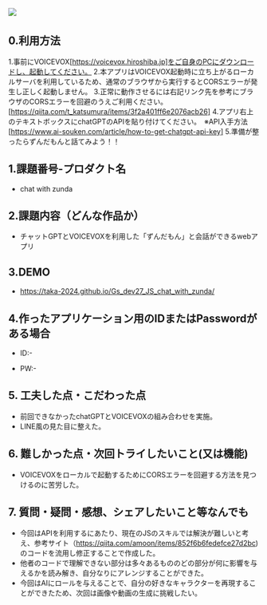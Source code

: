 <img src="https://img.shields.io/badge/-HTML5-333.svg?logo=html5&style=flat">　

## 0.利用方法
  1.事前にVOICEVOX[https://voicevox.hiroshiba.jp]をご自身のPCにダウンロードし、起動してください。
  2.本アプリはVOICEVOX起動時に立ち上がるローカルサーバを利用しているため、通常のブラウザから実行するとCORSエラーが発生し正しく起動しません。
  3.正常に動作させるには右記リンク先を参考にブラウザのCORSエラーを回避のうえご利用ください。　[https://qiita.com/t_katsumura/items/3f2a401ff6e2076acb26]
  4.アプリ右上のテキストボックスにchatGPTのAPIを貼り付けてください。　※API入手方法[https://www.ai-souken.com/article/how-to-get-chatgpt-api-key]
  5.準備が整ったらずんだもんと話てみよう！！


## 1.課題番号-プロダクト名

  - chat with zunda


## 2.課題内容（どんな作品か）

  - チャットGPTとVOICEVOXを利用した「ずんだもん」と会話ができるwebアプリ


## 3.DEMO

- https://taka-2024.github.io/Gs_dev27_JS_chat_with_zunda/


## 4.作ったアプリケーション用のIDまたはPasswordがある場合

- ID:-

- PW:-


## 5. 工夫した点・こだわった点

- 前回できなかったchatGPTとVOICEVOXの組み合わせを実施。
- LINE風の見た目に整えた。


## 6. 難しかった点・次回トライしたいこと(又は機能)

- VOICEVOXをローカルで起動するためにCORSエラーを回避する方法を見つけるのに苦労した。


## 7. 質問・疑問・感想、シェアしたいこと等なんでも
- 今回はAPIを利用するにあたり、現在のJSのスキルでは解決が難しいと考え、参考サイト（https://qiita.com/amoon/items/852f6b6fedefce27d2bc)のコードを流用し修正することで作成した。
- 他者のコードで理解できない部分は多々あるもののどの部分が何に影響を与えるかを読み解き、自分なりにアレンジすることができた。
- 今回はAIにロールを与えることで、自分の好きなキャラクターを再現することができたため、次回は画像や動画の生成に挑戦したい。

